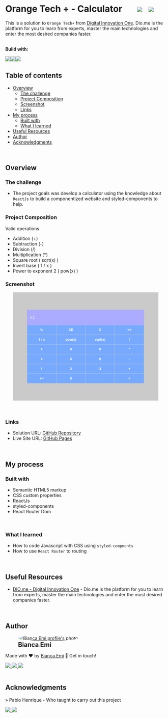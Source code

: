 # Orange Tech + - Calculator &nbsp; &nbsp; &nbsp; <img src="https://img.shields.io/github/last-commit/bemibrando/website-study/project/calculator?style=for-the-badge" height="24px"/> &nbsp; <img src="https://img.shields.io/badge/status-done-green?style=for-the-badge" height="24px"/>

This is a solution to `Orange Tech+` from [Digital Innovation One](https://www.dio.me/en). Dio.me is the platform for you to learn from experts, master the main technologies and enter the most desired companies faster.

<br/>
<b>Build with:</b> <br/>

<img src="https://img.shields.io/badge/html5-%23E34F26.svg?style=for-the-badge&logo=html5&logoColor=white" height="24px"/><img src="https://img.shields.io/badge/css3-%231572B6.svg?style=for-the-badge&logo=css3&logoColor=white" height="24px" /><img src="https://img.shields.io/badge/react-%2320232a.svg?style=for-the-badge&logo=react&logoColor=%2361DAFB" height="24px" />


## Table of contents

- [Overview](#overview)
  - [The challenge](#the-challenge)
  - [Project Composition](#project-composition)
  - [Screenshot](#screenshot)
  - [Links](#links)
- [My process](#my-process)
  - [Built with](#built-with)
  - [What I learned](#what-i-learned)
- [Useful Resources](#useful-resources)
- [Author](#author)
- [Acknowledgments](#acknowledgments)

<br />

## Overview

### <b id="the-challenge">The challenge</b>
- The project goals was develop a calculator using the knowledge about `ReactJs` to build a componentized website and styled-components to help.

### <b id="project-composition">Project Composition</b>

Valid operations
- Addition (+)
- Subtraction (-)
- Division (/)
- Multiplication (*)
- Square root ( sqrt(x) )
- Invert base ( 1 / x )
- Power to exponent 2 ( pow(x) ) 

### <b id="screenshot">Screenshot</b>

<p align="center">
    <img src="./src/assets/calculator.png" alt="Calculator page solution view" width="457px" />
</p>

<br />

### <b id="links">Links</b>
- Solution URL: [GitHub Repository](https://github.com/bemibrando/website-study/tree/main/frontend/calculator)
- Live Site URL: [GitHub Pages](https://bemibrando.github.io/website-study/frontend/calculator/)

<br />

## My process

### <b id="built-with">Built with</b>

- Semantic HTML5 markup
- CSS custom properties
- ReactJs
- styled-components
- React Router Dom

<br />

### <b id="what-i-learned">What I learned</b>
- How to code Javascript with CSS using `styled-compnents`
- How to use `React Router` to routing

<br />

## Useful Resources

- [DIO.me - Digital Innovation One](https://www.dio.me/en) - Dio.me is the platform for you to learn from experts, master the main technologies and enter the most desired companies faster.

<br />

## Author
<div sytle="display: inline-block;">
    <figure>
        <a href="https://github.com/bemibrando" target="_blank">
            <img style="border-radius: 50%;" src="https://avatars.githubusercontent.com/u/102377919?v=4" width="100px" alt="Bianca Emi profile's photo"> <br />
            <sub style="text-align: center; font-size: 1.4em;"><b>Bianca Emi</b></sub>
        </a>
    </figure>
    <p>Made with ♥ by <a href="https://github.com/bemibrando" target="_blank">Bianca Emi</a> 👋 Get in touch!</p>
    <div align="start">
        <a href="https://www.linkedin.com/in/bianca-emi/" target="_blank">
            <img src="https://img.shields.io/badge/LinkedIn-0077B5?style=for-the-badge&logo=linkedin&logoColor=white">
        </a>   
        <a href="https://twitter.com/bemibrando" target="_blank">
            <img src="https://img.shields.io/badge/Twitter-1DA1F2?style=for-the-badge&logo=twitter&logoColor=white">
        </a>   
        <a href="mailto: bemi.brando@outlook.com">
            <img src="https://img.shields.io/badge/bemi.brando@outlook.com-0078D4?style=for-the-badge&logo=microsoft-outlook&logoColor=white">
        </a><br/>
    </div>
</div>

<br />

## Acknowledgments

» Pablo Henrique - Who taught to carry out this project
<div>
<a href="https://github.com/pablohdev" target="_blank">
    <img src="https://img.shields.io/badge/github-%23121011.svg?style=for-the-badge&logo=github&logoColor=white">
</a>
<a href="https://www.linkedin.com/in/pablohdev/" target="_blank">
            <img src="https://img.shields.io/badge/LinkedIn-0077B5?style=for-the-badge&logo=linkedin&logoColor=white">
</a>
</div>